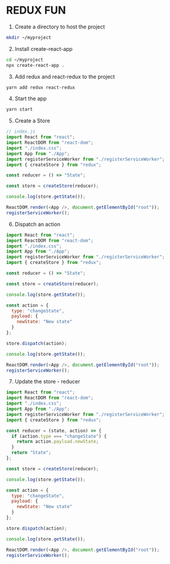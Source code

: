 # REDUX FUN

1.  Create a directory to host the project

```bash
mkdir ~/myproject
```

2.  Install create-react-app

```bash
cd ~/myproject
npx create-react-app .
```

3.  Add redux and react-redux to the project

```bash
yarn add redux react-redux
```

4.  Start the app

```bash
yarn start
```

5.  Create a Store

```javascript
// index.js
import React from "react";
import ReactDOM from "react-dom";
import "./index.css";
import App from "./App";
import registerServiceWorker from "./registerServiceWorker";
import { createStore } from "redux";

const reducer = () => "State";

const store = createStore(reducer);

console.log(store.getState());

ReactDOM.render(<App />, document.getElementById("root"));
registerServiceWorker();
```

6.  Dispatch an action

```javascript
import React from "react";
import ReactDOM from "react-dom";
import "./index.css";
import App from "./App";
import registerServiceWorker from "./registerServiceWorker";
import { createStore } from "redux";

const reducer = () => "State";

const store = createStore(reducer);

console.log(store.getState());

const action = {
  type: "changeState",
  payload: {
    newState: "New state"
  }
};

store.dispatch(action);

console.log(store.getState());

ReactDOM.render(<App />, document.getElementById("root"));
registerServiceWorker();
```

7.  Update the store - reducer

```javascript
import React from "react";
import ReactDOM from "react-dom";
import "./index.css";
import App from "./App";
import registerServiceWorker from "./registerServiceWorker";
import { createStore } from "redux";

const reducer = (state, action) => {
  if (action.type === "changeState") {
    return action.payload.newState;
  }
  return "State";
};

const store = createStore(reducer);

console.log(store.getState());

const action = {
  type: "changeState",
  payload: {
    newState: "New state"
  }
};

store.dispatch(action);

console.log(store.getState());

ReactDOM.render(<App />, document.getElementById("root"));
registerServiceWorker();
```
